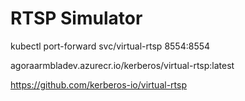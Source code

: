 # RTSP Simulator

kubectl port-forward svc/virtual-rtsp 8554:8554

agoraarmbladev.azurecr.io/kerberos/virtual-rtsp:latest

https://github.com/kerberos-io/virtual-rtsp


